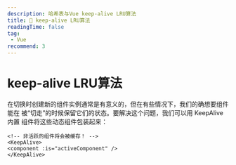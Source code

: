 ```yaml
---
description: 哈希表与Vue keep-alive LRU算法
title: 🔧 keep-alive LRU算法
readingTime: false
tag:
 - Vue
recommend: 3
---
```




# keep-alive LRU算法
在切换时创建新的组件实例通常是有意义的，但在有些情况下，我们的确想要组件能在
被“切⾛”的时候保留它们的状态。要解决这个问题，我们可以⽤ KeepAlive 内置
组件将这些动态组件包装起来：
```vue
<!-- 非活跃的组件将会被缓存！ -->
<KeepAlive>
<component :is="activeComponent" />
</KeepAlive>
```